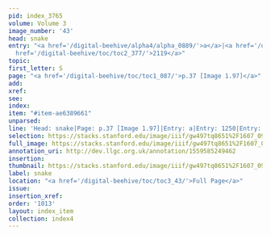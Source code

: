 ```yaml
---
pid: index_3765
volume: Volume 3
image_number: '43'
head: snake
entry: "<a href='/digital-beehive/alpha4/alpha_0889/'>a</a>|<a href='/digital-beehive/toc/toc2_243/'>1250</a>|<a
  href='/digital-beehive/toc/toc2_377/'>2119</a>"
topic: 
first_letter: S
page: "<a href='/digital-beehive/toc/toc1_087/'>p.37 [Image 1.97]</a>"
add: 
xref: 
see: 
index: 
item: "#item-ae6389661"
unparsed: 
line: 'Head: snake|Page: p.37 [Image 1.97]|Entry: a|Entry: 1250|Entry: 2119|#item-ae6389661'
selection: https://stacks.stanford.edu/image/iiif/gw497tq8651%2F1607_0986/1568,683,609,170/full/0/default.jpg
full_image: https://stacks.stanford.edu/image/iiif/gw497tq8651%2F1607_0986/full/full/0/default.jpg
annotation_uri: http://dev.llgc.org.uk/annotation/1559585249462
insertion: 
thumbnail: https://stacks.stanford.edu/image/iiif/gw497tq8651%2F1607_0986/1568,683,609,170/150,/0/default.jpg
label: snake
location: "<a href='/digital-beehive/toc/toc3_43/'>Full Page</a>"
issue: 
insertion_xref: 
order: '1013'
layout: index_item
collection: index4
---
```

